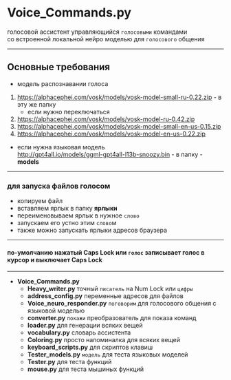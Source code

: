 # Voice_Commands.py

голосовой ассистент управляющийся `голосовыми` командами  
со встроенной локальной нейро моделью для `голосового` общения
<hr>

## Основные требования

* модель распознавании голоса

1. https://alphacephei.com/vosk/models/vosk-model-small-ru-0.22.zip - в эту же папку
    * если нужно переключаться
2. https://alphacephei.com/vosk/models/vosk-model-ru-0.42.zip
3. https://alphacephei.com/vosk/models/vosk-model-small-en-us-0.15.zip
4. https://alphacephei.com/vosk/models/vosk-model-en-us-0.22.zip

* если нужна языковая модель  
  http://gpt4all.io/models/ggml-gpt4all-l13b-snoozy.bin            - в папку - **models**

<hr>

### для запуска файлов голосом

* копируем файл
* вставляем ярлык в папку **ярлыки**
* переименовываем ярлык в нужное `слово`
* запускаем его устно этим `слово`м
* также можно запускать ярлыки адресов браузера

<hr>

#### по-умолчанию нажатый Caps Lock или `голос` записывает голос в курсор и выключает Caps Lock

<hr>

* **Voice_Commands.py**
    * **Heavy_writer.py**          точный `писатель` на Num Lock или `цифры`
    * **address_config.py**        переменные адресов для файлов
    * **Voice_neuro_responder.py** `поговорим` для голосового общения с языковой моделью
    * **converter.py**             `покажи` преобразователь для показа команд
    * **loader.py**                для генерации всяких вещей
    * **vocabulary.py**            словарь ассистента
    * **Coloring.py**              просто напоминалка для всяких вещей
    * **keyboard_scripts.py**      для скриптов клавиш
    * **Tester_models.py**         `модель` для теста языковых моделей
    * **Tester.py**                для теста функций
    * **mouse.py**                 для теста мышиных функций

